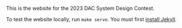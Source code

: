 This is the website for the 2023 DAC System Design Contest.

To test the website locally, run `make serve`.  You must first [install Jekyll](https://jekyllrb.com/docs/installation/). 
